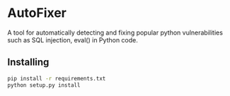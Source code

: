 # AutoFixer

A tool for automatically detecting and fixing popular python vulnerabilities such as SQL injection, eval() in Python code.

## Installing

```bash
pip install -r requirements.txt
python setup.py install
